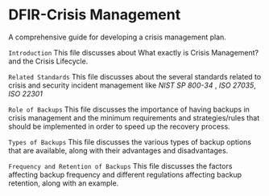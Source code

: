 # DFIR-Crisis Management
A comprehensive guide for developing a crisis management plan.

``Introduction``
This file discusses about What exactly is Crisis Management? and the Crisis Lifecycle.

``Related Standards``
This file discusses about the several standards related to crisis and security incident management like _NIST SP 800-34_ , _ISO 27035_, _ISO 22301_

``Role of Backups`` 
This file discusses the importance of having backups in crisis management and the minimum requirements and strategies/rules that should be implemented in order to speed up the recovery process.

``Types of Backups``
This file discusses the various types of backup options that are available, along with their advantages and disadvantages.

``Frequency and Retention of Backups``
This file discusses the factors affecting backup frequency and different regulations affecting backup retention, along with an example.

